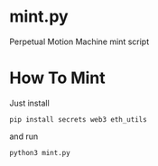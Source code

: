 # mint.py
Perpetual Motion Machine mint script

# How To Mint
Just install 
```
pip install secrets web3 eth_utils
```

and run
```
python3 mint.py
```
